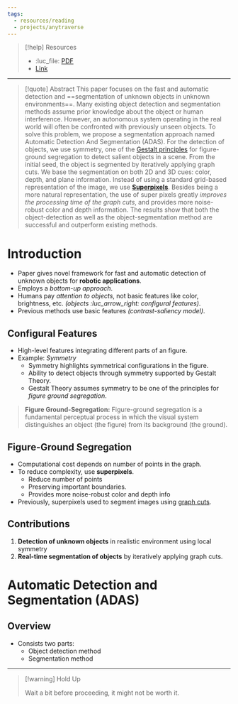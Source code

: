 ```yaml
---
tags:
  - resources/reading
  - projects/anytraverse
---
```

> [!help] Resources
> - :luc_file: [PDF](../resources/Automatic-Det-Seg-Unknown-Objs_Kootstra.pdf)
> - [Link](https://www.diva-portal.org/smash/get/diva2:454633/FULLTEXT01.pdf)

---

> [!quote] Abstract
> This paper focuses on the fast and automatic detection and ==segmentation of unknown objects in unknown environments==. Many existing object detection and segmentation methods assume prior knowledge about the object or human interference. However, an autonomous system operating in the real world will often be confronted with previously unseen objects. To solve this problem, we propose a segmentation approach named Automatic Detection And Segmentation (ADAS). For the detection of objects, we use symmetry, one of the [Gestalt principles](https://www.interaction-design.org/literature/topics/gestalt-principles?srsltid=AfmBOooo5IEh4Zv4X0a_mUCY7xuJfV2OHeNYk3L_ZsAJsuyg93Bn_awh) for figure-ground segregation to detect salient objects in a scene. From the initial seed, the object is segmented by iteratively applying graph cuts. We base the segmentation on both 2D and 3D cues: color, depth, and plane information. Instead of using a standard grid-based representation of the image, we use [**Superpixels**](../resources/Superpixels.md). Besides being a more natural representation, the use of super pixels greatly *improves the processing time of the graph cuts*, and provides more noise-robust color and depth information. The results show that both the object-detection as well as the object-segmentation method are successful and outperform existing methods.

# Introduction

- Paper gives novel framework for fast and automatic detection of unknown objects for **robotic applications**.
- Employs a *bottom-up approach*.
- Humans pay *attention to objects*, not basic features like color, brightness, etc. *(objects :luc_arrow_right: configural features)*.
- Previous methods use basic features *(contrast-saliency model)*.

## Configural Features

- High-level features integrating different parts of an figure.
- Example: *Symmetry*
	- Symmetry highlights symmetrical configurations in the figure.
	- Ability to detect objects through symmetry supported by Gestalt Theory.
	- Gestalt Theory assumes symmetry to be one of the principles for *figure ground segregation*.

> **Figure Ground-Segregation:** Figure-ground segregation is a fundamental perceptual process in which the visual system distinguishes an object (the figure) from its background (the ground).

## Figure-Ground Segregation

- Computational cost depends on number of points in the graph.
- To reduce complexity, use **superpixels**.
	- Reduce number of points
	- Preserving important boundaries.
	- Provides more noise-robust color and depth info
- Previously, superpixels used to segment images using [graph cuts](../resources/Graph%20Cuts.md).

## Contributions

1. **Detection of unknown objects** in realistic environment using local symmetry
2. **Real-time segmentation of objects** by iteratively applying graph cuts.

# Automatic Detection and Segmentation (ADAS)

## Overview

- Consists two parts:
	- Object detection method
	- Segmentation method

---

> [!warning] Hold Up
> 
> Wait a bit before proceeding, it might not be worth it.
